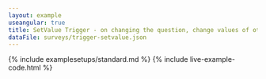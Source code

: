 ```yaml
---
layout: example
useangular: true
title: SetValue Trigger - on changing the question, change values of other questions.
dataFile: surveys/trigger-setvalue.json
---
```


{% include examplesetups/standard.md %}
{% include live-example-code.html %}